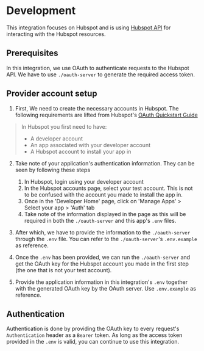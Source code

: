 # Development

This integration focuses on Hubspot and is using
[Hubspot API](https://developers.hubspot.com/docs/api/overview) for interacting
with the Hubspot resources.

## Prerequisites

In this integration, we use OAuth to authenticate requests to the Hubspot API.
We have to use `./oauth-server` to generate the required access token.

## Provider account setup

1. First, We need to create the necessary accounts in Hubspot. The following
   requirements are lifted from Hubspot's
   [OAuth Quickstart Guide](https://developers.hubspot.com/docs/api/oauth-quickstart-guide)

> In Hubspot you first need to have:
>
> - A developer account
> - An app associated with your developer account
> - A Hubspot account to install your app in

2. Take note of your application's authentication information. They can be seen
   by following these steps

   1. In Hubspot, login using your developer account
   2. In the Hubspot accounts page, select your test account. This is not to be
      confused with the account you made to install the app in.
   3. Once in the 'Developer Home' page, click on 'Manage Apps' > Select your
      app > 'Auth' tab
   4. Take note of the information displayed in the page as this will be
      required in both the `./oauth-server` and this app's `.env` files.

3. After which, we have to provide the information to the `./oauth-server`
   through the `.env` file. You can refer to the `./oauth-server`'s
   `.env.example` as reference.

4. Once the `.env` has been provided, we can run the `./oauth-server` and get
   the OAuth key for the Hubspot account you made in the first step (the one
   that is not your test account).

5. Provide the application information in this integration's `.env` together
   with the generated OAuth key by the OAuth server. Use `.env.example` as
   reference.

## Authentication

Authentication is done by providing the OAuth key to every request's
`Authentication` header as a `Bearer` token. As long as the access token
provided in the `.env` is valid, you can continue to use this integration.
